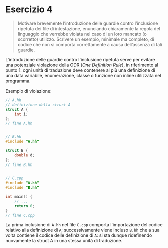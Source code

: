 # Esercizio 4

> Motivare brevemente l’introduzione delle guardie contro l’inclusione ripetuta dei file di intestazione, enunciando chiaramente la regola del linguaggio che verrebbe violata nel caso di un loro mancato (o scorretto) utilizzo. Scrivere un esempio, minimale ma completo, di codice che non si comporta
correttamente a causa dell’assenza di tali guardie.

L'introduzione delle guardie contro l'inclusione ripetuta serve per evitare una potenziale violazione della ODR (_One Definition Rule_), in riferimento al punto 1: ogni unità di traduzione deve contenere al più una definizione di una data variabile, enumerazione, classe o funzione non inline utilizzata nel programma.

Esempio di violazione:

```cpp
// A.hh
// definizione della struct A
struct A {
    int i;
};
// fine A.hh


// B.hh
#include "A.hh"

struct B {
    double d;
};
// fine B.hh


// C.cpp
#include "A.hh"
#include "B.hh"

int main() {
    // ...
    return 0;
}
// fine C.cpp

```

La prima inclusione di `A.hh` nel file `C.cpp` comporta l'importazione del codice relativo alla definizione di `A`; successivamente viene incluso `B.hh` che a sua volta contiene il codice delle definizione di `A`: si sta dunque ridefinendo nuovamente la struct A in una stessa unità di traduzione.
